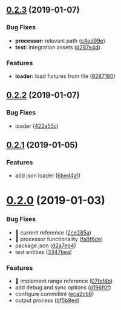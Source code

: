 ## [0.2.3](https://github.com/RobinCK/typeorm-fixtures/compare/0.2.2...0.2.3) (2019-01-07)

### Bug Fixes

- **processor:** relevant path ([c4ed99e](https://github.com/RobinCK/typeorm-fixtures/commit/c4ed99e))
- **test:** integration assets ([d287e4d](https://github.com/RobinCK/typeorm-fixtures/commit/d287e4d))

### Features

- **loader:** load fixtures from file ([9287180](https://github.com/RobinCK/typeorm-fixtures/commit/9287180))

## [0.2.2](https://github.com/RobinCK/typeorm-fixtures/compare/0.2.1...0.2.2) (2019-01-07)

### Bug Fixes

- loader ([422a55c](https://github.com/RobinCK/typeorm-fixtures/commit/422a55c))

## [0.2.1](https://github.com/RobinCK/typeorm-fixtures/compare/0.2.0...0.2.1) (2019-01-05)

### Features

- add json loader ([6bed4a1](https://github.com/RobinCK/typeorm-fixtures/commit/6bed4a1))

# [0.2.0](https://github.com/RobinCK/typeorm-fixtures/compare/eca2cb8...0.2.0) (2019-01-03)

### Bug Fixes

- 🐛 current reference ([2ce285a](https://github.com/RobinCK/typeorm-fixtures/commit/2ce285a))
- 🐛 processor functionality ([fa8f6de](https://github.com/RobinCK/typeorm-fixtures/commit/fa8f6de))
- package.json ([d2a7eb4](https://github.com/RobinCK/typeorm-fixtures/commit/d2a7eb4))
- test entities ([3347bea](https://github.com/RobinCK/typeorm-fixtures/commit/3347bea))

### Features

- 🎸 implement range reference ([07fef4b](https://github.com/RobinCK/typeorm-fixtures/commit/07fef4b))
- add debug and sync options ([d196f0f](https://github.com/RobinCK/typeorm-fixtures/commit/d196f0f))
- configure commitlint ([eca2cb8](https://github.com/RobinCK/typeorm-fixtures/commit/eca2cb8))
- output process ([bf5b9ed](https://github.com/RobinCK/typeorm-fixtures/commit/bf5b9ed))
